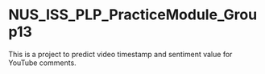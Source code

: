 # NUS_ISS_PLP_PracticeModule_Group13

This is a project to predict video timestamp and sentiment value for YouTube comments.